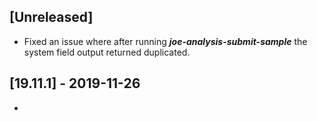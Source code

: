 ## [Unreleased]
 - Fixed an issue where after running ***joe-analysis-submit-sample*** the system field output returned duplicated.

## [19.11.1] - 2019-11-26
-